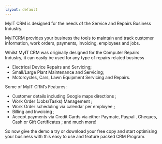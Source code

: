 ```yaml
---
layout: default
---
```


MyIT CRM is designed for the needs of the Service and Repairs Business Industry.


MyITCRM provides your business the tools to maintain and track customer information, work orders, payments, invoicing, employees and jobs.

Whilst MyIT CRM was originally designed for the Computer Repairs Industry, it can easily be used for any type of repairs related business

* Electrical Device Repairs and Servicing;
* Small/Large Plant Maintenance and  Servicing;
* Motorcycles, Cars, Lawn Equipment Servicing and Repairs.

Some of MyIT CRM’s Features:

* Customer details including Google maps directions ;
* Work Order (Jobs/Tasks) Management ;
* Work Order scheduling via calendar per employee ;
* Billing and Invoicing ;
* Accept payments via Credit Cards via either Paymate, Paypal , Cheques, Cash or Gift Certificates ;
and much more!

So now give the demo a try or download your free copy and start optimising your business with this easy to use and feature packed CRM Program.
